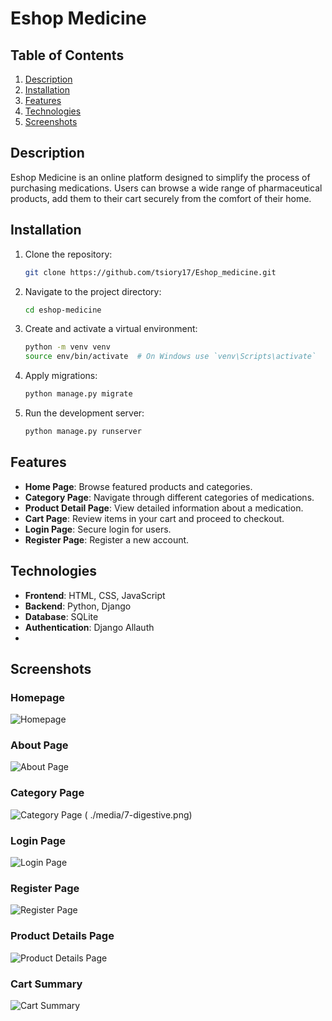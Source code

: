 # Eshop Medicine

## Table of Contents
1. [Description](#description)
2. [Installation](#installation)
3. [Features](#features)
4. [Technologies](#technologies)
5. [Screenshots](#screenshots)


## Description
Eshop Medicine is an online platform designed to simplify the process of purchasing medications. Users can browse a wide range of pharmaceutical products, add them to their cart securely from the comfort of their home.

## Installation
1. Clone the repository:
    ```bash
    git clone https://github.com/tsiory17/Eshop_medicine.git
    ```
2. Navigate to the project directory:
    ```bash
    cd eshop-medicine
    ```
3. Create and activate a virtual environment:
    ```bash
    python -m venv venv
    source env/bin/activate  # On Windows use `venv\Scripts\activate`
    ```
4. Apply migrations:
    ```bash
    python manage.py migrate
    ```
5. Run the development server:
    ```bash
    python manage.py runserver
    ```

## Features 
- **Home Page**: Browse featured products and categories. 
- **Category Page**: Navigate through different categories of medications. 
- **Product Detail Page**: View detailed information about a medication. 
- **Cart Page**: Review items in your cart and proceed to checkout. 
- **Login Page**: Secure login for users. 
- **Register Page**: Register a new account.

## Technologies
- **Frontend**: HTML, CSS, JavaScript
- **Backend**: Python, Django
- **Database**: SQLite
- **Authentication**: Django Allauth
- 
## Screenshots
### Homepage 
![Homepage](./media/1-Home.png) 
### About Page 
![About Page]( ./media/2-About.png) 
### Category Page 
![Category Page]( ./media/3-Category.png) 
( ./media/7-digestive.png)
### Login Page 
![Login Page]( ./media/4-Login.png) 
### Register Page 
![Register Page]( ./media/5-Register.png) 
### Product Details Page 
![Product Details Page]( ./media/6-Product_details.png) 
### Cart Summary 
![Cart Summary]( ./media/8-CartSummary.png)


